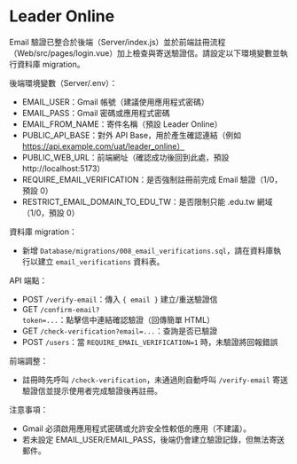 # Leader Online

Email 驗證已整合於後端（Server/index.js）並於前端註冊流程（Web/src/pages/login.vue）加上檢查與寄送驗證信。請設定以下環境變數並執行資料庫 migration。

後端環境變數（Server/.env）：
- EMAIL_USER：Gmail 帳號（建議使用應用程式密碼）
- EMAIL_PASS：Gmail 密碼或應用程式密碼
- EMAIL_FROM_NAME：寄件名稱（預設 Leader Online）
- PUBLIC_API_BASE：對外 API Base，用於產生確認連結（例如 https://api.example.com/uat/leader_online）
- PUBLIC_WEB_URL：前端網址（確認成功後回到此處，預設 http://localhost:5173）
- REQUIRE_EMAIL_VERIFICATION：是否強制註冊前完成 Email 驗證（1/0，預設 0）
- RESTRICT_EMAIL_DOMAIN_TO_EDU_TW：是否限制只能 .edu.tw 網域（1/0，預設 0）

資料庫 migration：
- 新增 `Database/migrations/008_email_verifications.sql`，請在資料庫執行以建立 `email_verifications` 資料表。

API 端點：
- POST `/verify-email`：傳入 `{ email }` 建立/重送驗證信
- GET `/confirm-email?token=...`：點擊信中連結確認驗證（回傳簡單 HTML）
- GET `/check-verification?email=...`：查詢是否已驗證
- POST `/users`：當 `REQUIRE_EMAIL_VERIFICATION=1` 時，未驗證將回報錯誤

前端調整：
- 註冊時先呼叫 `/check-verification`，未通過則自動呼叫 `/verify-email` 寄送驗證信並提示使用者完成驗證後再註冊。

注意事項：
- Gmail 必須啟用應用程式密碼或允許安全性較低的應用（不建議）。
- 若未設定 EMAIL_USER/EMAIL_PASS，後端仍會建立驗證記錄，但無法寄送郵件。
